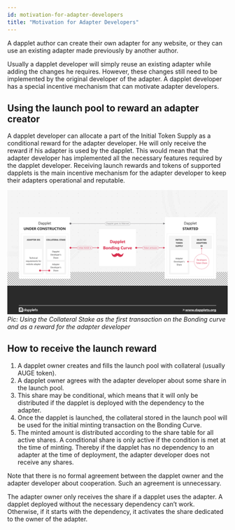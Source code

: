 ```yaml
---
id: motivation-for-adapter-developers
title: "Motivation for Adapter Developers"
---
```


A dapplet author can create their own adapter for any website, or they can use an existing adapter made previously by another author. 

Usually a dapplet developer will simply reuse an existing adapter while adding the changes he requires. However, these changes still need to be implemented by the original developer of the adapter. A dapplet developer has a special incentive mechanism that can motivate adapter developers.

## Using the launch pool to reward an adapter creator
A dapplet developer can allocate a part of the Initial Token Supply as a conditional reward for the adapter developer. He will only receive the reward if his adapter is used by the dapplet. This would mean that the adapter developer has implemented all the necessary features required by the dapplet developer. Receiving launch rewards and tokens of supported dapplets is the main incentive mechanism for the adapter developer to keep their adapters operational and reputable. 

![](https://raw.githubusercontent.com/dapplets/dapplet-docs/master/docs/whitepapers/21-adapter-developer-motivation.png)
*Pic: Using the Collateral Stake as the first transaction on the Bonding curve and as a reward for the adapter developer*

## How to receive the launch reward
1. A dapplet owner creates and fills the launch pool with collateral (usually AUGE token).
1. A dapplet owner agrees with the adapter developer about some share in the launch pool.
1. This share may be conditional, which means that it will only be distributed if the dapplet is deployed with the dependency to the adapter.
1. Once the dapplet is launched, the collateral stored in the launch pool will be used for the initial minting transaction on the Bonding Curve. 
1. The minted amount is distributed according to the share table for all active shares. A conditional share is only active if the condition is met at the time of minting. Thereby if the dapplet has no dependency to an adapter at the time of deployment, the adapter developer does not receive any shares.

Note that there is no formal agreement between the dapplet owner and the adapter developer about cooperation. Such an agreement is unnecessary. 

The adapter owner only receives the share if a dapplet uses the adapter. A dapplet deployed without the necessary dependency can’t work. Otherwise, if it starts with the dependency, it activates the share dedicated to the owner of the adapter.
